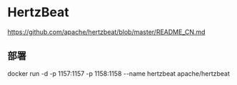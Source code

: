 # HertzBeat

https://github.com/apache/hertzbeat/blob/master/README_CN.md

## 部署

docker run -d -p 1157:1157 -p 1158:1158 --name hertzbeat apache/hertzbeat

